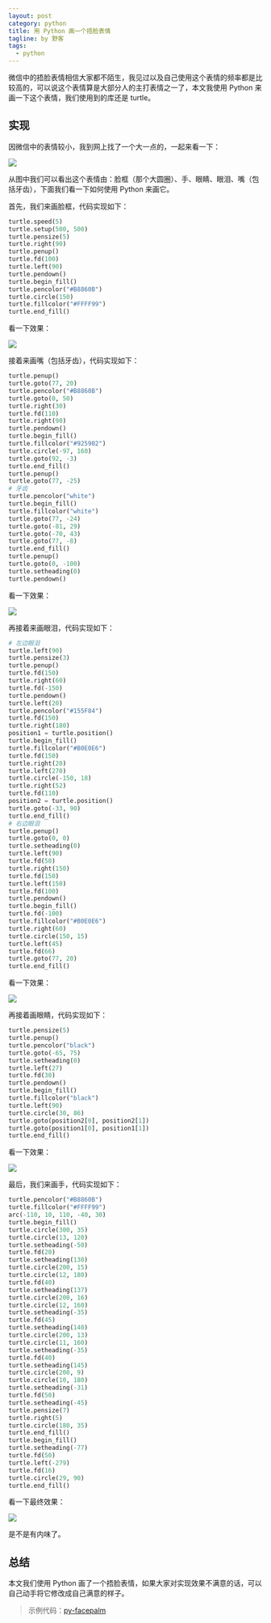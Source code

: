 ```yaml
---
layout: post
category: python
title: 用 Python 画一个捂脸表情
tagline: by 野客
tags:
  - python
---
```


微信中的捂脸表情相信大家都不陌生，我见过以及自己使用这个表情的频率都是比较高的，可以说这个表情算是大部分人的主打表情之一了，本文我使用 Python 来画一下这个表情，我们使用到的库还是 turtle。

<!--more-->

## 实现

因微信中的表情较小，我到网上找了一个大一点的，一起来看一下：

![](http://www.justdopython.com/assets/images/2020/05/facepalm/1.PNG)

从图中我们可以看出这个表情由：脸框（那个大圆圈）、手、眼睛、眼泪、嘴（包括牙齿），下面我们看一下如何使用 Python 来画它。

首先，我们来画脸框，代码实现如下：

```python
turtle.speed(5)
turtle.setup(500, 500)
turtle.pensize(5)
turtle.right(90)
turtle.penup()
turtle.fd(100)
turtle.left(90)
turtle.pendown()
turtle.begin_fill()
turtle.pencolor("#B8860B")
turtle.circle(150)
turtle.fillcolor("#FFFF99")
turtle.end_fill()
```

看一下效果：

![](http://www.justdopython.com/assets/images/2020/05/facepalm/2.PNG)

接着来画嘴（包括牙齿），代码实现如下：

```python
turtle.penup()
turtle.goto(77, 20)
turtle.pencolor("#B8860B")
turtle.goto(0, 50)
turtle.right(30)
turtle.fd(110)
turtle.right(90)
turtle.pendown()
turtle.begin_fill()
turtle.fillcolor("#925902")
turtle.circle(-97, 160)
turtle.goto(92, -3)
turtle.end_fill()
turtle.penup()
turtle.goto(77, -25)
# 牙齿
turtle.pencolor("white")
turtle.begin_fill()
turtle.fillcolor("white")
turtle.goto(77, -24)
turtle.goto(-81, 29)
turtle.goto(-70, 43)
turtle.goto(77, -8)
turtle.end_fill()
turtle.penup()
turtle.goto(0, -100)
turtle.setheading(0)
turtle.pendown()
```

看一下效果：

![](http://www.justdopython.com/assets/images/2020/05/facepalm/3.PNG)

再接着来画眼泪，代码实现如下：

```python
# 左边眼泪
turtle.left(90)
turtle.pensize(3)
turtle.penup()
turtle.fd(150)
turtle.right(60)
turtle.fd(-150)
turtle.pendown()
turtle.left(20)
turtle.pencolor("#155F84")
turtle.fd(150)
turtle.right(180)
position1 = turtle.position()
turtle.begin_fill()
turtle.fillcolor("#B0E0E6")
turtle.fd(150)
turtle.right(20)
turtle.left(270)
turtle.circle(-150, 18)
turtle.right(52)
turtle.fd(110)
position2 = turtle.position()
turtle.goto(-33, 90)
turtle.end_fill()
# 右边眼泪
turtle.penup()
turtle.goto(0, 0)
turtle.setheading(0)
turtle.left(90)
turtle.fd(50)
turtle.right(150)
turtle.fd(150)
turtle.left(150)
turtle.fd(100)
turtle.pendown()
turtle.begin_fill()
turtle.fd(-100)
turtle.fillcolor("#B0E0E6")
turtle.right(60)
turtle.circle(150, 15)
turtle.left(45)
turtle.fd(66)
turtle.goto(77, 20)
turtle.end_fill()
```

看一下效果：

![](http://www.justdopython.com/assets/images/2020/05/facepalm/4.PNG)

再接着画眼睛，代码实现如下：

```python
turtle.pensize(5)
turtle.penup()
turtle.pencolor("black")
turtle.goto(-65, 75)
turtle.setheading(0)
turtle.left(27)
turtle.fd(30)
turtle.pendown()
turtle.begin_fill()
turtle.fillcolor("black")
turtle.left(90)
turtle.circle(30, 86)
turtle.goto(position2[0], position2[1])
turtle.goto(position1[0], position1[1])
turtle.end_fill()
```

看一下效果：

![](http://www.justdopython.com/assets/images/2020/05/facepalm/5.PNG)

最后，我们来画手，代码实现如下：

```python
turtle.pencolor("#B8860B")
turtle.fillcolor("#FFFF99")
arc(-110, 10, 110, -40, 30)
turtle.begin_fill()
turtle.circle(300, 35)
turtle.circle(13, 120)
turtle.setheading(-50)
turtle.fd(20)
turtle.setheading(130)
turtle.circle(200, 15)
turtle.circle(12, 180)
turtle.fd(40)
turtle.setheading(137)
turtle.circle(200, 16)
turtle.circle(12, 160)
turtle.setheading(-35)
turtle.fd(45)
turtle.setheading(140)
turtle.circle(200, 13)
turtle.circle(11, 160)
turtle.setheading(-35)
turtle.fd(40)
turtle.setheading(145)
turtle.circle(200, 9)
turtle.circle(10, 180)
turtle.setheading(-31)
turtle.fd(50)
turtle.setheading(-45)
turtle.pensize(7)
turtle.right(5)
turtle.circle(180, 35)
turtle.end_fill()
turtle.begin_fill()
turtle.setheading(-77)
turtle.fd(50)
turtle.left(-279)
turtle.fd(16)
turtle.circle(29, 90)
turtle.end_fill()
```

看一下最终效果：

![](http://www.justdopython.com/assets/images/2020/05/facepalm/6.PNG)

是不是有内味了。

## 总结

本文我们使用 Python 画了一个捂脸表情，如果大家对实现效果不满意的话，可以自己动手将它修改成自己满意的样子。

> 示例代码：[py-facepalm](https://github.com/JustDoPython/python-examples/tree/master/yeke/py-facepalm)
